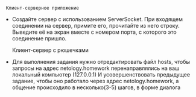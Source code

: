      Клиент-серверное приложение

-  Создайте сервер с использованием ServerSocket.
При входящем соединении на сервер, примите его, прочитайте из него строку. Выведите её на экран вместе с номером порта, с которого это соединение пришло.

      Клиент-сервер с рюшечками

-  Для выполнения задания нужно отредактировать файл hosts, чтобы запросы на адрес netology.homework перенаправлялись на ваш локальный компьютер (127.0.0.1)
И усовершенствовать предыдущее задание, чтобы оно работало через адрес netology.homework, а общение происходило в несколько(3-5) шагов, в форме диалога     